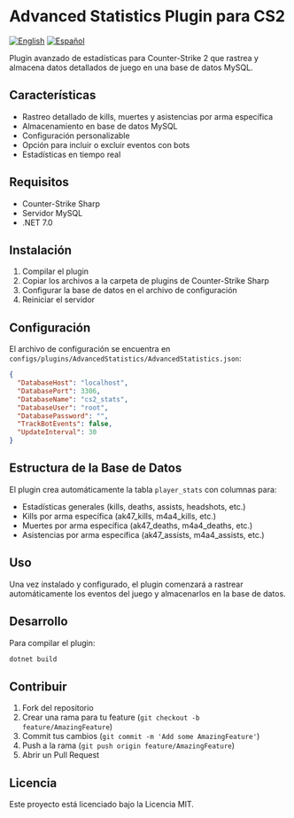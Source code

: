 # Advanced Statistics Plugin para CS2

[![English](https://img.shields.io/badge/README-English-blue)](README.md)
[![Español](https://img.shields.io/badge/README-Español-red)](README_es.md)

Plugin avanzado de estadísticas para Counter-Strike 2 que rastrea y almacena datos detallados de juego en una base de datos MySQL.

## Características

- Rastreo detallado de kills, muertes y asistencias por arma específica
- Almacenamiento en base de datos MySQL
- Configuración personalizable
- Opción para incluir o excluir eventos con bots
- Estadísticas en tiempo real

## Requisitos

- Counter-Strike Sharp
- Servidor MySQL
- .NET 7.0

## Instalación

1. Compilar el plugin
2. Copiar los archivos a la carpeta de plugins de Counter-Strike Sharp
3. Configurar la base de datos en el archivo de configuración
4. Reiniciar el servidor

## Configuración

El archivo de configuración se encuentra en `configs/plugins/AdvancedStatistics/AdvancedStatistics.json`:

```json
{
  "DatabaseHost": "localhost",
  "DatabasePort": 3306,
  "DatabaseName": "cs2_stats",
  "DatabaseUser": "root",
  "DatabasePassword": "",
  "TrackBotEvents": false,
  "UpdateInterval": 30
}
```

## Estructura de la Base de Datos

El plugin crea automáticamente la tabla `player_stats` con columnas para:

- Estadísticas generales (kills, deaths, assists, headshots, etc.)
- Kills por arma específica (ak47_kills, m4a4_kills, etc.)
- Muertes por arma específica (ak47_deaths, m4a4_deaths, etc.)
- Asistencias por arma específica (ak47_assists, m4a4_assists, etc.)

## Uso

Una vez instalado y configurado, el plugin comenzará a rastrear automáticamente los eventos del juego y almacenarlos en la base de datos.

## Desarrollo

Para compilar el plugin:

```bash
dotnet build
```

## Contribuir

1. Fork del repositorio
2. Crear una rama para tu feature (`git checkout -b feature/AmazingFeature`)
3. Commit tus cambios (`git commit -m 'Add some AmazingFeature'`)
4. Push a la rama (`git push origin feature/AmazingFeature`)
5. Abrir un Pull Request

## Licencia

Este proyecto está licenciado bajo la Licencia MIT.